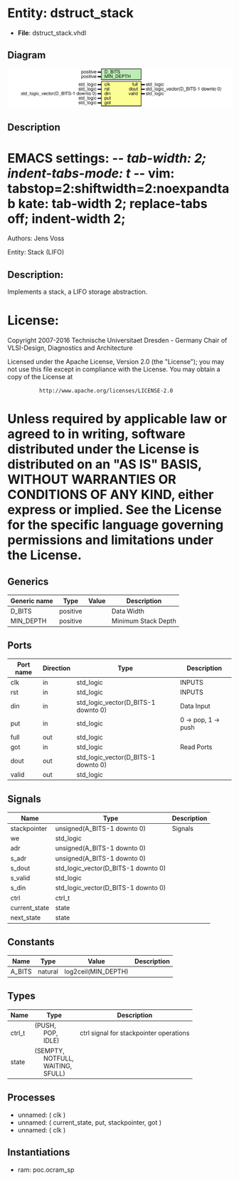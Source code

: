 # Entity: dstruct_stack

- **File**: dstruct_stack.vhdl
## Diagram

![Diagram](dstruct_stack.svg "Diagram")
## Description

 EMACS settings: -*-  tab-width: 2; indent-tabs-mode: t -*-
 vim: tabstop=2:shiftwidth=2:noexpandtab
 kate: tab-width 2; replace-tabs off; indent-width 2;
 =============================================================================
 Authors:     Jens Voss

 Entity:      Stack (LIFO)

 Description:
 -------------------------------------
 Implements a stack, a LIFO storage abstraction.

 License:
 =============================================================================
 Copyright 2007-2016 Technische Universitaet Dresden - Germany
                     Chair of VLSI-Design, Diagnostics and Architecture

 Licensed under the Apache License, Version 2.0 (the "License");
 you may not use this file except in compliance with the License.
 You may obtain a copy of the License at

              http://www.apache.org/licenses/LICENSE-2.0

 Unless required by applicable law or agreed to in writing, software
 distributed under the License is distributed on an "AS IS" BASIS,
 WITHOUT WARRANTIES OR CONDITIONS OF ANY KIND, either express or implied.
 See the License for the specific language governing permissions and
 limitations under the License.
 =============================================================================
## Generics

| Generic name | Type     | Value | Description          |
| ------------ | -------- | ----- | -------------------- |
| D_BITS       | positive |       |  Data Width          |
| MIN_DEPTH    | positive |       |  Minimum Stack Depth |
## Ports

| Port name | Direction | Type                                | Description          |
| --------- | --------- | ----------------------------------- | -------------------- |
| clk       | in        | std_logic                           | INPUTS               |
| rst       | in        | std_logic                           | INPUTS               |
| din       | in        | std_logic_vector(D_BITS-1 downto 0) |  Data Input          |
| put       | in        | std_logic                           |  0 -> pop, 1 -> push |
| full      | out       | std_logic                           |                      |
| got       | in        | std_logic                           | Read Ports           |
| dout      | out       | std_logic_vector(D_BITS-1 downto 0) |                      |
| valid     | out       | std_logic                           |                      |
## Signals

| Name          | Type                                | Description |
| ------------- | ----------------------------------- | ----------- |
| stackpointer  | unsigned(A_BITS-1 downto 0)         |  Signals    |
| we            | std_logic                           |             |
| adr           | unsigned(A_BITS-1 downto 0)         |             |
| s_adr         | unsigned(A_BITS-1 downto 0)         |             |
| s_dout        | std_logic_vector(D_BITS-1 downto 0) |             |
| s_valid       | std_logic                           |             |
| s_din         | std_logic_vector(D_BITS-1 downto 0) |             |
| ctrl          | ctrl_t                              |             |
| current_state | state                               |             |
|  next_state   | state                               |             |
## Constants

| Name   | Type    | Value                | Description |
| ------ | ------- | -------------------- | ----------- |
| A_BITS | natural |  log2ceil(MIN_DEPTH) |             |
## Types

| Name   | Type                                                                                                                                           | Description                               |
| ------ | ---------------------------------------------------------------------------------------------------------------------------------------------- | ----------------------------------------- |
| ctrl_t | (PUSH,<br><span style="padding-left:20px"> POP,<br><span style="padding-left:20px"> IDLE)                                                      |  ctrl signal for stackpointer operations  |
| state  | (SEMPTY,<br><span style="padding-left:20px"> NOTFULL,<br><span style="padding-left:20px"> WAITING,<br><span style="padding-left:20px"> SFULL)  |                                           |
## Processes
- unnamed: ( clk )
- unnamed: ( current_state, put, stackpointer, got )
- unnamed: ( clk )
## Instantiations

- ram: poc.ocram_sp
